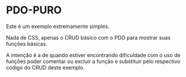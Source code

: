 # PDO-PURO

Este é um exemplo extremamente simples.

Nada de CSS, apenas o CRUD básico com o PDO para mostrar suas funções básicas.

A intenção é a de quando estiver encontrando dificuldade com o uso de funções poder comentar ou excluir a função e substituir pelo respectivo código do CRUD deste exemplo.
